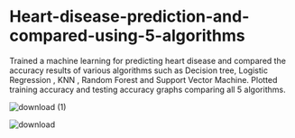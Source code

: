 # Heart-disease-prediction-and-compared-using-5-algorithms
Trained a machine learning for predicting heart disease and compared the accuracy results of various algorithms such as  Decision tree, Logistic Regression , KNN ,  Random Forest and Support Vector Machine. Plotted training accuracy and testing accuracy graphs comparing all 5 algorithms.

![download (1)](https://user-images.githubusercontent.com/86348895/223375102-1c1dc805-f2a2-43c2-a294-33e774225f3d.png)

![download](https://user-images.githubusercontent.com/86348895/223375109-5b376816-27a9-43ca-a29e-27c9b68051f7.png)
